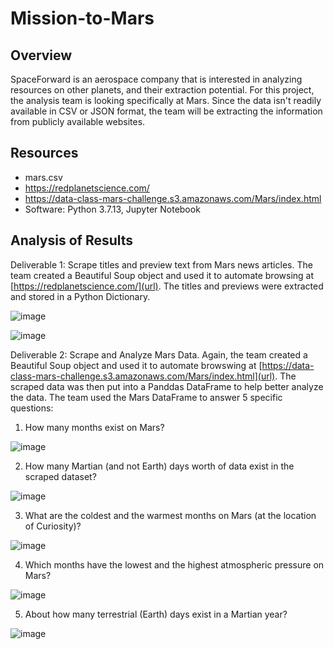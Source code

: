 # Mission-to-Mars

## Overview
SpaceForward is an aerospace company that is interested in analyzing resources on other planets, and their extraction potential. For this project, the analysis team is looking specifically at Mars.  Since the data isn't readily available in CSV or JSON format, the team will be extracting the information from publicly available websites.

## Resources
+ mars.csv
+ https://redplanetscience.com/
+ https://data-class-mars-challenge.s3.amazonaws.com/Mars/index.html
+ Software: Python 3.7.13, Jupyter Notebook

## Analysis of Results
Deliverable 1: Scrape titles and preview text from Mars news articles.  The team created a Beautiful Soup object and used it to automate browsing at [https://redplanetscience.com/](url).  The titles and previews were extracted and stored in a Python Dictionary.  

![image](https://user-images.githubusercontent.com/113741694/222990986-dbd4a193-8255-46b2-9795-a1c4fc39092e.png)

![image](https://user-images.githubusercontent.com/113741694/222991005-616ea9ca-1060-4f66-b446-dd892b2d1440.png)

Deliverable 2: Scrape and Analyze Mars Data.  Again, the team created a Beautiful Soup object and used it to automate browswing at [https://data-class-mars-challenge.s3.amazonaws.com/Mars/index.html](url).  The scraped data was then put into a Panddas DataFrame to help better analyze the data.  The team used the Mars DataFrame to answer 5 specific questions:

1) How many months exist on Mars?

![image](https://user-images.githubusercontent.com/113741694/222991199-4a1583ad-44d6-4120-bf65-165b5e5bcfb7.png)

2) How many Martian (and not Earth) days worth of data exist in the scraped dataset?

![image](https://user-images.githubusercontent.com/113741694/222991228-9d6169e8-3457-4bb0-8716-16688066d667.png)

3) What are the coldest and the warmest months on Mars (at the location of Curiosity)? 

![image](https://user-images.githubusercontent.com/113741694/222991330-f91d8759-9212-4bd5-ac08-745a1bc3cf7b.png)

4) Which months have the lowest and the highest atmospheric pressure on Mars?

![image](https://user-images.githubusercontent.com/113741694/222991359-99e90bc9-a2cd-4918-9ef0-905334e0b44d.png)

5) About how many terrestrial (Earth) days exist in a Martian year?

![image](https://user-images.githubusercontent.com/113741694/222991392-34f9dfcc-4478-4047-b8ff-a4a9e455fc0a.png)


